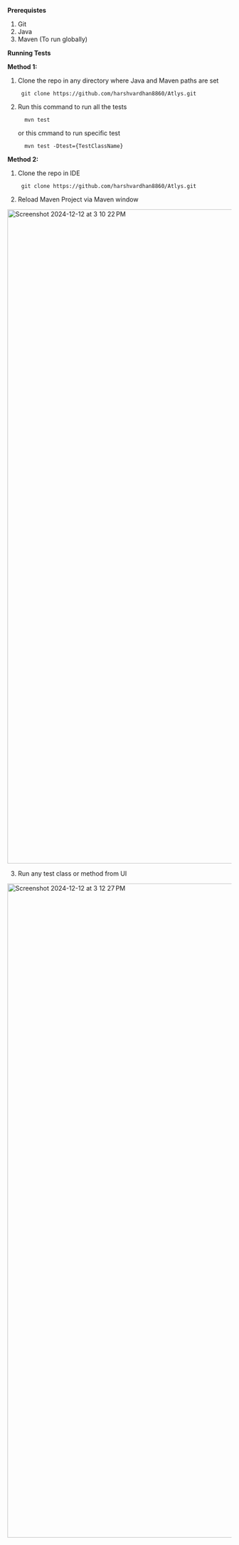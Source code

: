 **Prerequistes**

1. Git
2. Java
3. Maven (To run globally)

**Running Tests**

**Method 1:** 

1. Clone the repo in any directory where Java and Maven paths are set

        git clone https://github.com/harshvardhan8860/Atlys.git

2. Run this command to run all the tests

         mvn test

    or this cmmand to run specific test

         mvn test -Dtest={TestClassName}

**Method 2:**

1. Clone the repo in IDE

        git clone https://github.com/harshvardhan8860/Atlys.git

2. Reload Maven Project via Maven window

<img width="1470" alt="Screenshot 2024-12-12 at 3 10 22 PM" src="https://github.com/user-attachments/assets/f10dd212-fc3f-48e7-bfc5-5c1e5fe43dfa" />

3. Run any test class or method from UI

<img width="1470" alt="Screenshot 2024-12-12 at 3 12 27 PM" src="https://github.com/user-attachments/assets/b4975e0f-dcd2-4368-9a34-2605e9ae4ac7" />
